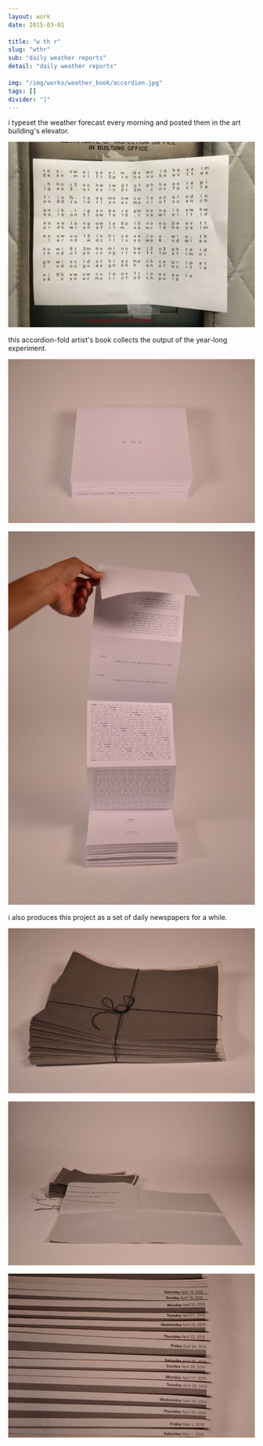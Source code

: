 ```yaml
---
layout: work
date: 2015-03-01

title: "w th r"
slug: "wthr"
sub: "daily weather reports"
detail: "daily weather reports"

img: "/img/works/weather_book/accordion.jpg"
tags: []
divider: "|"
---
```


i typeset the weather forecast every morning and posted them in the art building's elevator.

![weather book](/img/works/weather_book/in-situ.jpg)

this accordion-fold artist's book collects the output of the year-long experiment.

![weather book](/img/works/weather_book/cover.jpg)

![weather book](/img/works/weather_book/unfolding.jpg)

i also produces this project as a set of daily newspapers for a while.

![weather book](/img/works/weather_newspapers/bundle.jpg)

![weather book](/img/works/weather_newspapers/broadsheet.jpg)

![weather book](/img/works/weather_newspapers/dates-detail.jpg)
